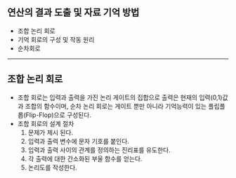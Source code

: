 ## 연산의 결과 도출 및 자료 기억 방법
* 조합 논리 회로
* 기억 회로의 구성 및 작동 원리
* 순차회로
---
## 조합 논리 회로
* 조합 회로는 입력과 출력을 가진 논리 게이트의 집합으로 출력은 현재의 입력(0,1)값과 조합의 함수이며, 순차 논리 회로는 게이트 뿐만 아니라 기억능력이 있는 플립플롭(Flip-Flop)으로 구성된다.
* 조합 회로의 설계 절차
    1. 문제가 제시 된다.
    2. 입력과 출력 변수에 문자 기호를 붙인다.
    3. 입력과 출력 사이의 관계를 정의하는 진리표를 유도한다.
    4. 각 출력에 대한 간소화된 부울 함수를 얻는다.
    5. 논리도를 작성한다.